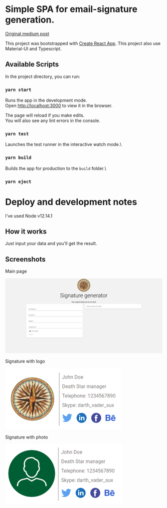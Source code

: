 # Simple SPA for email-signature generation.

[Original medium post](https://al3xsus.medium.com/how-to-create-a-signature-generating-app-with-react-ffeb2f2201cc)

This project was bootstrapped with [Create React App](https://github.com/facebook/create-react-app). This project also
use Material-UI and Typescript.

## Available Scripts

In the project directory, you can run:

### `yarn start`

Runs the app in the development mode.\
Open [http://localhost:3000](http://localhost:3000) to view it in the browser.

The page will reload if you make edits.\
You will also see any lint errors in the console.

### `yarn test`

Launches the test runner in the interactive watch mode.\

### `yarn build`

Builds the app for production to the `build` folder.\

### `yarn eject`

# Deploy and development notes

I've used Node v12.14.1

## How it works

Just input your data and you'll get the result.

## Screenshots

Main page

![Main page](screenshots/Main.png?raw=true "Main page")

Signature with logo

![Signature with logo](screenshots/NoPhotoSignature.png?raw=true "Signature with logo")

Signature with photo

![Signature with logo](screenshots/PhotoSignature.png?raw=true "Signature with logo")